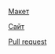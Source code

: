 [Макет](https://disk.yandex.ru/d/-tmWGoOnzdSIwQ)

[Сайт](https://project.nomoredomains.rocks/)

[Pull request]()
